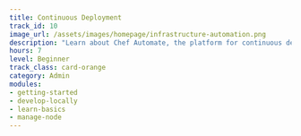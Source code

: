 ```yaml
---
title: Continuous Deployment
track_id: 10
image_url: /assets/images/homepage/infrastructure-automation.png
description: "Learn about Chef Automate, the platform for continuous deployment. Find out how to use Chef Automate to gain visibility into your infrastructure. Then, learn how to deploy a cookbook using the Chef Automate pipeline."
hours: 7
level: Beginner
track_class: card-orange
category: Admin
modules:
- getting-started
- develop-locally
- learn-basics
- manage-node
---
```

